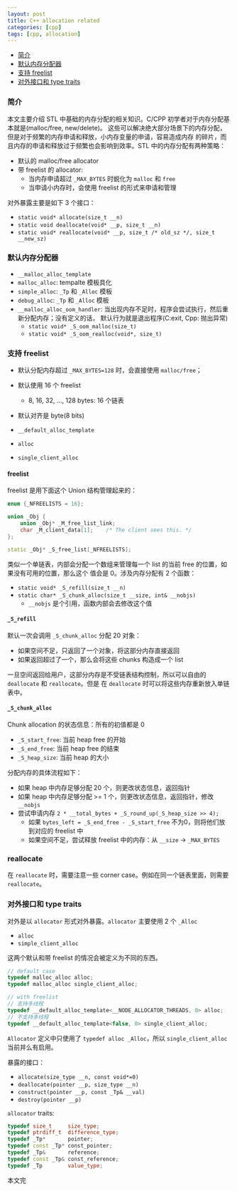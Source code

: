 ```yaml
---
layout: post
title: C++ allocation related
categories: [cpp]
tags: [cpp, allocation]
---
```


+ [简介](#intro)
+ [默认内存分配器](#malloc-alloc-tempalte)
+ [支持 freelist](#malloc-alloc-freelist)
+ [对外接口和 type traits](#allocator-type-traits)

<a id="intro"></a>

### 简介

本文主要介绍 STL 中基础的内存分配的相关知识。C/CPP 初学者对于内存分配基本就是(malloc/free, new/delete)。
这些可以解决绝大部分场景下的内存分配，但是对于频繁的内存申请和释放，小内存变量的申请，容易造成内存
的碎片，而且内存的申请和释放过于频繁也会影响到效率。STL 中的内存分配有两种策略：

+ 默认的 malloc/free allocator
+ 带 freelist 的 allocator:
  + 当内存申请超过 `_MAX_BYTES` 时蜕化为 `malloc` 和 `free`
  + 当申请小内存时，会使用 freelist 的形式来申请和管理

对外暴露主要是如下 3 个接口：

+ `static void* allocate(size_t __n)`
+ `static void deallocate(void* __p, size_t __n)`
+ `static void* reallocate(void* __p, size_t /* old_sz */, size_t __new_sz)`

<a id="malloc-alloc-template"></a>

### 默认内存分配器

+ `__malloc_alloc_template`
+ `malloc_alloc`: tempalte 模板具化
+ `simple_alloc`: `_Tp` 和 `_Alloc` 模板
+ `debug_alloc`: `_Tp` 和 `_Alloc` 模板
+ `__malloc_alloc_oom_handler`: 当出现内存不足时，程序会尝试执行，然后重新分配内存；没有定义的话，
默认行为就是退出程序(C:exit, Cpp: 抛出异常)
  + `static void* _S_oom_malloc(size_t)`
  + `static void* _S_oom_realloc(void*, size_t)`

<a id="malloc-alloc-freelist"></a>

### 支持 freelist

+ 默认分配内存超过 `_MAX_BYTES=128` 时，会直接使用 `malloc/free`；
+ 默认使用 16 个 freelist
  + 8, 16, 32, ..., 128 bytes: 16 个链表
+ 默认对齐是 byte(8 bits)

+ `__default_alloc_template`
+ `alloc`
+ `single_client_alloc`

#### freelist

freelist 是用下面这个 Union 结构管理起来的：

```cpp
enum {_NFREELISTS = 16};

union _Obj {
    union _Obj* _M_free_list_link;
    char _M_client_data[1];    /* The client sees this. */
};

static _Obj* _S_free_list[_NFREELISTS];
```

类似一个单链表，内部会分配一个数组来管理每一个 list 的当前 free 的位置，如果没有可用的位置，那么这个
值会是 0。涉及内存分配有 2 个函数：

+ `static void* _S_refill(size_t __n)`
+ `static char* _S_chunk_alloc(size_t __size, int& __nobjs)`
  + `__nobjs` 是个引用，函数内部会去修改这个值

#### `_S_refill`

默认一次会调用 `_S_chunk_alloc` 分配 20 对象：

+ 如果空间不足，只返回了一个对象，将这部分内存直接返回
+ 如果返回超过了一个，那么会将这些 chunks 构造成一个 list

一旦空间返回给用户，这部分内存是不受链表结构控制，所以可以自由的 `deallocate` 和 `reallocate`。但是
在 `deallocate` 时可以将这些内存重新放入单链表中。


#### `_S_chunk_alloc`

Chunk allocation 的状态信息：所有的初值都是 0

+ `_S_start_free`: 当前 heap free 的开始
+ `_S_end_free`: 当前 heap free 的结束
+ `_S_heap_size`: 当前 heap 的大小

分配内存的具体流程如下：

+ 如果 heap 中内存足够分配 20 个，则更改状态信息，返回指针
+ 如果 heap 中内存足够分配 >= 1 个，则更改状态信息，返回指针，修改 `__nobjs`
+ 尝试申请内存 `2 * __total_bytes + _S_round_up(_S_heap_size >> 4);`
  + 如果 `bytes_left = _S_end_free - _S_start_free` 不为0，则将他们放到对应的 freelist 中
  + 如果空间不足，尝试释放 freelist 中的内存：从 `__size` -> `_MAX_BYTES`

<a id="allocator-type-traits"></a>

### reallocate

在 `reallocate` 时，需要注意一些 corner case。例如在同一个链表里面，则需要 `reallocate`。

### 对外接口和 type traits

对外是以 `allocator` 形式对外暴露。`allocator` 主要使用 2 个 `_Alloc`

+ `alloc`
+ `simple_client_alloc`

这两个默认和带 freelist 的情况会被定义为不同的东西。

```cpp
// default case
typedef malloc_alloc alloc;
typedef malloc_alloc single_client_alloc;

// with freelist
// 支持多线程
typedef __default_alloc_template<__NODE_ALLOCATOR_THREADS, 0> alloc;
// 不支持多线程
typedef __default_alloc_template<false, 0> single_client_alloc;
```

`Allocator` 定义中只使用了 `typedef alloc _Alloc`，所以 `single_client_alloc` 当前并么有启用。

暴露的接口：

+ `allocate(size_type __n, const void*=0)`
+ `deallocate(pointer __p, size_type __n)`
+ `construct(pointer __p, const _Tp& __val)`
+ `destroy(pointer __p)`

`allocator` traits:

```cpp
typedef size_t     size_type;
typedef ptrdiff_t  difference_type;
typedef _Tp*       pointer;
typedef const _Tp* const_pointer;
typedef _Tp&       reference;
typedef const _Tp& const_reference;
typedef _Tp        value_type;
```

本文完
